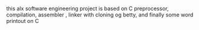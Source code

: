 this alx software engineering project is based on C preprocessor, compilation, assembler , linker with cloning og betty, and finally some word printout on C
